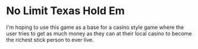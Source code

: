# No Limit Texas Hold Em

I'm hoping to use this game as a base for a casino style game where the user tries to get as much money as they can at their local casino to become the richest stick person to ever live.
